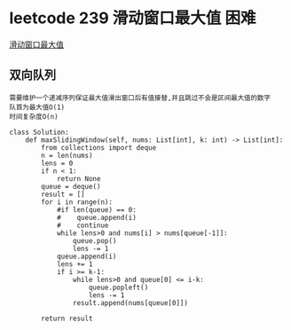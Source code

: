 # leetcode 239 滑动窗口最大值 困难
[滑动窗口最大值](https://leetcode-cn.com/problems/sliding-window-maximum/)

## 双向队列
    需要维护一个递减序列保证最大值滑出窗口后有值接替,并且跳过不会是区间最大值的数字
    队首为最大值O(1)
    时间复杂度O(n)
```
class Solution:
    def maxSlidingWindow(self, nums: List[int], k: int) -> List[int]:
        from collections import deque
        n = len(nums)
        lens = 0
        if n < 1:
            return None
        queue = deque()
        result = []
        for i in range(n):
            #if len(queue) == 0:
            #    queue.append(i)
            #    continue
            while lens>0 and nums[i] > nums[queue[-1]]:
                queue.pop()
                lens -= 1
            queue.append(i)
            lens += 1
            if i >= k-1:
                while lens>0 and queue[0] <= i-k:
                    queue.popleft()
                    lens -= 1
                result.append(nums[queue[0]])
        
        return result
```
